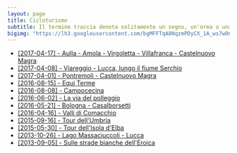```yaml
---
layout: page
title: Cicloturismo
subtitle: Il termine traccia denota solitamente un segno, un'orma o una scia, ma possiede diversi altri significati.
bigimg: "https://lh3.googleusercontent.com/bgMFFTqA8NqzmPDyCX_1A_ws7wOn48fhehLGmaHkrF3xTQ7A_TDpPh6vtgvR3m-X32I0tkYcBH_Mg0aO-3IQDljdtnaQ53R_ifolH2fA_rSTc3PYg3tmB9vecjM3f7o11m9V5xQ5cwT2sfCblY8zI7X1jggFzq3XB7UcW_qhIXRlgJ_lIQjdfL_pp5OOftJ7i0JWlO2kawykEDzOixiXLRG5bK0gwft8oGhlrpprKU5exxXvBt71-WZ1fHjlc2AQFBoZPVX-9ecznKN-YUJKe4n71sFGPoek93yah_hHX3af5FtsW9zwDU31wUFQ-oaYW7FDRXLQpyrC6AA-tdNA4ZcBSFaK8wTJ2EA1sfd4znthJ39CkROTTLLQC8R3e6GfgffxhoiixZKsIv1XGROZJnWFAoY4JyDewXvVw2vpJDwwsMBe-zX5aatkJDutohbeYJFBRIZOdHiQomcZ1i-Q6lnVymxyHFbg--DJyuXZEbqClvZRy1rPEYMp946PAVaoPmqQjODcLOJ8dbCL7P67KCYsnYsAmsnMOrlQwGdonzSb31uIMmb1MH54C_FIY6pL56zuB2NqKJm-tDR_yXx5lsG1dHKkXK0=w901-h600-no"
---
```


- <a href="https://drive.google.com/open?id=1xGrzhtjdLYF_zswTsfnfGwlPyow&usp=sharing" target="_blank">[2017-04-17] - Aulla - Amola - Virgoletta - Villafranca - Castelnuovo Magra</a>
- <a href="https://drive.google.com/open?id=1KarbCXSjhfjT-JXdQlYG-2_-XGc&usp=sharing" target="_blank">[2017-04-08] - Viareggio - Lucca, lungo il fiume Serchio</a>
- <a href="https://drive.google.com/open?id=1wOLIDFFEBJZF10umCtSjSrZ1lq8&usp=sharing" target="_blank">[2017-04-01] - Pontremoli - Castelnuovo Magra</a>
- <a href="https://drive.google.com/open?id=1xvuLJJB35LNyThXZ-8sD9m0CpVE&usp=sharing" target="_blank">[2016-08-15] - Equi Terme</a>
- <a href="https://drive.google.com/open?id=1oRC8jGOxfGSZ1sPGiUeqbCFEbIQ&usp=sharing" target="_blank">[2016-08-08] - Campocecina</a>
- <a href="https://drive.google.com/open?id=1cdFs43xWW_7_O9ucBDpPOkYXX6A&usp=sharing" target="_blank">[2016-06-02] - La via del polleggio</a>
- <a href="https://drive.google.com/open?id=1Ga2C1ro7J0g-n8TUDnblOP8f0ls&usp=sharing" target="_blank">[2016-05-21] - Bologna - Casalborsetti</a>
- <a href="https://drive.google.com/open?id=11sB4F4Par19TgiNMzytU75Pn5kc&usp=sharing" target="_blank">[2016-04-16] - Valli di Comacchio</a>
- <a href="https://drive.google.com/open?id=1q9x-WGZSyVwA9mUGt2RYapILjes&usp=sharing" target="_blank">[2015-09-16] - Tour dell'Umbria</a>
- <a href="https://drive.google.com/open?id=1Q4jkeLe5KafmOrMhnDVWsbMWh6U&usp=sharing" target="_blank">[2015-05-30] - Tour dell'Isola d'Elba</a>
- <a href="https://drive.google.com/open?id=1WSDh3--R4NSNzPPQ-YOB0YDv6FM&usp=sharing" target="_blank">[2013-10-26] - Lago Massaciuccoli - Lucca</a>
- <a href="https://drive.google.com/open?id=1HEbczwzu4U1_5NzpV0zYkfC15uw&usp=sharing" target="_blank">[2013-09-05] - Sulle strade bianche dell'Eroica</a>




